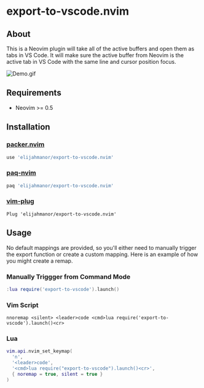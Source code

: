 # export-to-vscode.nvim

## About

This is a Neovim plugin will take all of the active buffers and open them as
tabs in VS Code. It will make sure the active buffer from Neovim is the active
tab in VS Code with the same line and cursor position focus.

![Demo.gif](https://user-images.githubusercontent.com/86454/133836554-43706f03-ef1a-4a87-8d11-a606a53d8845.gif)

## Requirements

* Neovim >= 0.5

## Installation

### [packer.nvim](https://github.com/wbthomason/packer.nvim/)

```lua
use 'elijahmanor/export-to-vscode.nvim'
```

### [paq-nvim](https://github.com/savq/paq-nvim/)

```lua
paq 'elijahmanor/export-to-vscode.nvim'
```

### [vim-plug](https://github.com/junegunn/vim-plug/)

```vim
Plug 'elijahmanor/export-to-vscode.nvim'
```

## Usage

No default mappings are provided, so you'll either need to manually trigger the
export function or create a custom mapping. Here is an example of how you might
create a remap.

### Manually Triggger from Command Mode

```lua
:lua require('export-to-vscode').launch()
```

### Vim Script

```viml
nnoremap <silent> <leader>code <cmd>lua require('export-to-vscode').launch()<cr>
```

### Lua

```lua
vim.api.nvim_set_keymap(
  'n',
  '<leader>code',
  '<cmd>lua require("export-to-vscode").launch()<cr>',
  { noremap = true, silent = true }
)
```

